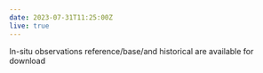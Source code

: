 ```yaml
---
date: 2023-07-31T11:25:00Z
live: true
---
```

 
In-situ observations reference/base/and historical are available for download

